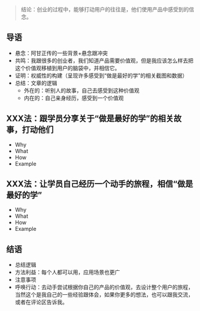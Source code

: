 > 结论：创业的过程中，能够打动用户的往往是，他们使用产品中感受到的信念。

## 导语

- 悬念：阿甘正传的一些背景+悬念跟冲突
- 共鸣：我跟很多的创业者，我们知道产品需要价值观，但是我应该怎么样去把这个价值观移植到用户的脑袋中，并相信它。
- 证明：权威性的构建（呈现许多感受到“做是最好的学”的相关截图和数据）
- 总结：文章的逻辑
  - 外在的：听别人的故事，自己去感受到这种价值观
  - 内在的：自己亲身经历，感受到一个价值观

## XXX法：跟学员分享关于“做是最好的学”的相关故事，打动他们

- Why
- What
- How
- Example

## XXX法：让学员自己经历一个动手的旅程，相信“做是最好的学”

- Why
- What 
- How 
- Example

## 结语

- 总结逻辑
- 方法利益：每个人都可以用，应用场景也更广
- 注意事项
- 呼唤行动：去动手尝试根据你自己的产品的价值观，去设计整个用户的旅程，当然这个是我自己的一些经验跟体会，如果你更多的想法，也可以跟我交流，或者在评论区告诉我。

